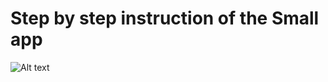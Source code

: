 # Step by step instruction of the Small app
![Alt text](/relative/path/to/1.png?raw=true "Optional Title")
